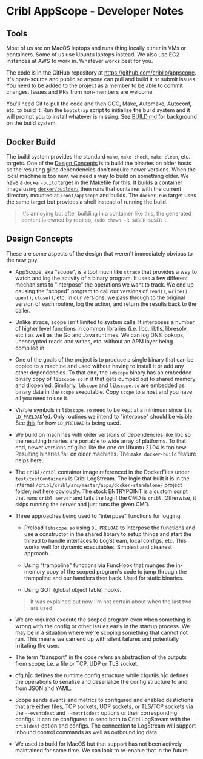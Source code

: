# Cribl AppScope - Developer Notes

## Tools

Most of us are on MacOS laptops and runs thing locally either in VMs or
containers. Some of us use Ubuntu laptops instead. We also use EC2 instances
at AWS to work in. Whatever works best for you.

The code is in the GitHub repository at <https://github.com/criblio/appscope>.
It's open-source and public so anyone can pull and build it or submit issues.
You need to be added to the project as a member to be able to commit changes.
Issues and PRs from non-members are welcome.

You'll need Git to pull the code and then GCC, Make, Automake, Autoconf, etc.
to build it. Run the `bootstrap` script to initialize the build system and it
will prompt you to install whatever is missing. See [BUILD.md](./BUILD.md) for
background on the build system.

## Docker Build

The build system provides the standard `make`, `make check`, `make clean`, etc.
targets. One of the [Design Concepts](#design-concepts) is to build the
binaries on older hosts so the resulting glibc dependencies don't require newer
versions. When the local machine is too new, we need a way to build on
something older. We have a `docker-build` target in the Makefile for this. It
builds a container image using [`docker/builder/`](../docker/builder/) then
runs that container with the current directory mounted at `/root/appscope` and
builds. The `docker-run` target uses the same target but provides a shell
instead of running the build.

> It's annoying but after building in a container like this, the generated
content is owned by root so, `sudo chown -R $USER:$USER .` 

## Design Concepts

These are some aspects of the design that weren't immediately obvious to the
new guy.

* AppScope, aka "scope", is a tool much like `strace` that provides a way to
  watch and log the activity of a binary program. It uses a few different
  mechanisms to "interpose" the operations we want to track. We end up causing
  the "scoped" program to call our versions of `read()`, `write()`, `open()`, 
  `close()`, etc. In our versions, we pass through to the original version of
  each routine, log the action, and return the results back to the caller.

* Unlike strace, scope isn't limited to system calls. It interposes a number of
  higher level functions in common libraries (i.e. libc, libtls, libresolv,
  etc.) as well as the Go and Java runtimes. We can log DNS lookups,
  unencrypted reads and writes, etc. without an APM layer being compiled in.

* One of the goals of the project is to produce a single binary that can be
  copied to a machine and used without having to install it or add any other
  dependencies. To that end, the `ldscope` binary has an embedded binary copy
  of `libscope.so` in it that gets dumped out to shared memory and dlopen'ed.
  Similarly, `ldscope` and `libscope.so` are embedded as binary data in the
  `scope` executable. Copy `scope` to a host and you have all you need to use
  it.

* Visible symbols in `libscope.so` need to be kept at a minimum since it is
  `LD_PRELOAD`'ed. Only routines we intend to "interpose" should be visible.
  See [this][1] for how `LD_PRELOAD` is being used.

* We build on machines with older versions of dependencies like libc so the
  resulting binaries are portable to wide array of platforms. To that end,
  newer versions of glibc like the one on Ubuntu 21.04 is too new. Resulting
  binaries fail on older machines. The `make docker-build` feature helps here.

* The `cribl/cribl` container image referenced in the DockerFiles under
  `test/testContainers` is Cribl LogStream. The logic that built it is in the
  internal `/cribl/cribl/src/master/apps/docker-standalone/` project folder;
  not here obviously. The stock ENTRYPOINT is a custom script that runs 
  `cribl server` and tails the log if the CMD is `cribl`. Otherwise, it skips
  running the server and just runs the given CMD.

* Three approaches being used to "interpose" functions for logging. 

  * Preload `libscope.so` using `DL_PRELOAD` to interpose the functions and use
    a constructor in the shared library to setup things and start the thread to
    handle interfaces to LogStream, local configs, etc. This works well for
    dynamic executables. Simplest and cleanest approach.

  * Using "trampoline" functions via FuncHook that munges the in-memory copy of
    the scoped program's code to jump through the trampoline and our handlers
    then back. Used for static binaries.

  * Using GOT (global object table) hooks.

  > It was explained but now I'm not certain about when the last two are used.

* We are required execute the scoped program even when something is wrong with
  the config or other issues early in the startup process. We may be in a
  situation where we're scoping something that cannot not run. This means we
  can end up with silent failures and potentially irritating the user.

* The term "transport" in the code refers an abstraction of the outputs from
  scope; i.e. a file or TCP, UDP or TLS socket.

* cfg.h|c defines the runtime config structure while cfgutils.h|c defines the
  operations to serialize and deserialize the config structure to and from
  JSON and YAML.

* Scope sends events and metrics to configured and enabled destictions that are
  either files, TCP sockets, UDP sockets, or TLS/TCP sockets via the
  `--eventdest` and `--metricdest` options or their corresponding configs. It
  can be configured to send both to Cribl LogStream with the `--cribldest`
  option and configs. The connection to LogStream will support inbound control
  commands as well as outbound log data.

* We used to build for MacOS but that support has not been actively maintained
  for some time. We can look to re-enable that in the future.

[1]: http://www.goldsborough.me/c/low-level/kernel/2016/08/29/16-48-53-the_-ld_preload-_trick/
